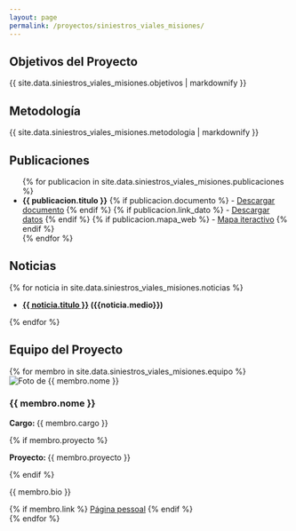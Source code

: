 ```yaml
---
layout: page
permalink: /proyectos/siniestros_viales_misiones/
---
```

<div class="conteudo">
  <!-- Apresentar os objetivos -->
  <section id="objetivos">
    <h2>Objetivos del Proyecto</h2>
    <p>{{ site.data.siniestros_viales_misiones.objetivos | markdownify }}</p>
  </section>

  <!-- Apresentar a metodologia -->
  <section id="metodologia">
    <h2>Metodología</h2>
    <p>{{ site.data.siniestros_viales_misiones.metodologia | markdownify }}</p>
  </section>

  <!-- Apresentar publicações -->
  <section id="publicaciones">
    <h2>Publicaciones</h2>
    <ul>
      {% for publicacion in site.data.siniestros_viales_misiones.publicaciones %}
        <li>
          <strong>{{ publicacion.titulo }}</strong>
          {% if publicacion.documento %}
            - <a href="{{ site.baseurl }}/assets/publicaciones/{{ publicacion.documento }}" target="_blank">Descargar documento</a>
          {% endif %}
        {% if publicacion.link_dato %}
            - <a href="{{ site.baseurl }}/assets/datos/{{ publicacion.link_dato }}" target="_blank">Descargar datos</a>
          {% endif %}
        {% if publicacion.mapa_web %}
            - <a href="{{ site.baseurl }}/proyectos/siniestros_viales/{{ publicacion.mapa_web }}" target="_blank">Mapa iteractivo</a>
          {% endif %}
        </li>
      {% endfor %}
    </ul>
  </section>

  <!-- Apresentar noticias -->
  <section id="noticias">
    <h2>Noticias</h2>
    {% for noticia in site.data.siniestros_viales_misiones.noticias %}
    <div class="noticia">
      <strong>
        <ul><li><a href="{{ noticia.link }}" target="_blank">{{ noticia.titulo }}</a> ({{noticia.medio}})</li></ul>
      </strong> 
    </div>
  {% endfor %}
    </section>

  <!-- Apresentar a equipe -->
  <section id="equipe">
    <h2>Equipo del Proyecto</h2>
    <div class="equipe-container">
      {% for membro in site.data.siniestros_viales_misiones.equipo %}
        <div class="membro">
          <img src="{{ site.baseurl }}/assets/img/equipo/{{ membro.foto }}" alt="Foto de {{ membro.nome }}" class="imagem-redonda">
          <h3>{{ membro.nome }}</h3>
          <p><strong>Cargo: </strong>{{ membro.cargo }}</p>
          {% if membro.proyecto %}
            <p><strong>Proyecto: </strong>{{ membro.proyecto }}</p>
          {% endif %}
          <p>{{ membro.bio }}</p>
          {% if membro.link %}
            <a href="{{ membro.link }}" target="_blank">Página pessoal</a>
          {% endif %}
        </div>
      {% endfor %}
    </div>